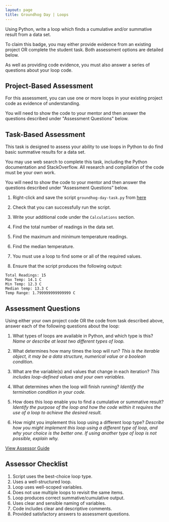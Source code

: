 ```yaml
---
layout: page
title: Groundhog Day | Loops
---
```




Using Python, write a loop which finds a cumulative and/or summative result from a data set.

To claim this badge, you may either provide evidence from an existing project OR complete the student task. Both assessment options are detailed below.

As well as providing code evidence, you must also answer a series of questions about your loop code.





## Project-Based Assessment

For this assessment, you can use one or more loops in your existing project code as evidence of understanding.

You will need to show the code to your mentor and then answer the questions described under "Assessment Questions" below.





## Task-Based Assessment

This task is designed to assess your ability to use loops in Python to do find basic summative results for a data set.

You may use web search to complete this task, including the Python documentation and StackOverflow. All research and compilation of the code must be your own work.

You will need to show the code to your mentor and then answer the questions described under “Assessment Questions” below.





1. Right-click and save the script `groundhog-day-task.py` from [here](resources/groundhog-day-task.py)

2. Check that you can successfully run the script.

3. Write your additional code under the `Calculations` section.

4. Find the total number of readings in the data set.

5. Find the maximum and minimum temperature readings.

6. Find the median temperature.

7. You must use a loop to find some or all of the required values.

8. Ensure that the script produces the following output:

```text
Total Readings: 15
Max Temp: 14.1 C
Min Temp: 12.3 C
Median temp: 13.3 C   
Temp Range: 1.799999999999999 C
```



## Assessment Questions

Using either your own project code OR the code from task described above, answer each of the following questions about the loop:

1. What types of loops are available in Python, and which type is this?
  _Name or describe at least two different types of loop._

2. What determines how many times the loop will run?
  _This is the iterable object, it may be a data structure, numerical value or a boolean condition._

3. What are the variable(s) and values that change in each iteration?
  _This includes loop-defined values and your own variables._

4. What determines when the loop will finish running?
  _Identify the termination condition in your code._

5. How does this loop enable you to find a cumulative or summative result?
  _Identify the purpose of the loop and how the code within it requires the use of a loop to achieve the desired result._

6. How might you implement this loop using a different loop type?
  _Describe how you might implement this loop using a different type of loop, and why your choice is the better one. If using another type of loop is not possible, explain why._


[View Assessor Guide](groundhog-day-guide.html)

## Assessor Checklist

1. Script uses the best-choice loop type.
2. Uses a well-structured loop.
3. Loop uses well-scoped variables.
4. Does not use multiple loops to revisit the same items.
5. Loop produces correct summative/cumulative output.
6. Uses clear and sensible naming of variables.
7. Code includes clear and descriptive comments.
8. Provided satisfactory answers to assessment questions.

